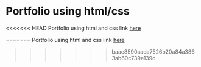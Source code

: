 # Portfolio using html/css
<<<<<<< HEAD
Portfolio using html and css link [here](http://127.0.0.1:5500/index.html)
 
=======
 Portfolio using html and css link [here](http://127.0.0.1:5500/index.html)
>>>>>>> baac8590aada7526b20a84a3863ab60c739e139c

